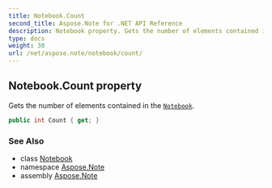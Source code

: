 ```yaml
---
title: Notebook.Count
second_title: Aspose.Note for .NET API Reference
description: Notebook property. Gets the number of elements contained in the Notebook
type: docs
weight: 30
url: /net/aspose.note/notebook/count/
---
```

## Notebook.Count property

Gets the number of elements contained in the [`Notebook`](../).

```csharp
public int Count { get; }
```

### See Also

* class [Notebook](../)
* namespace [Aspose.Note](../../notebook/)
* assembly [Aspose.Note](../../../)


